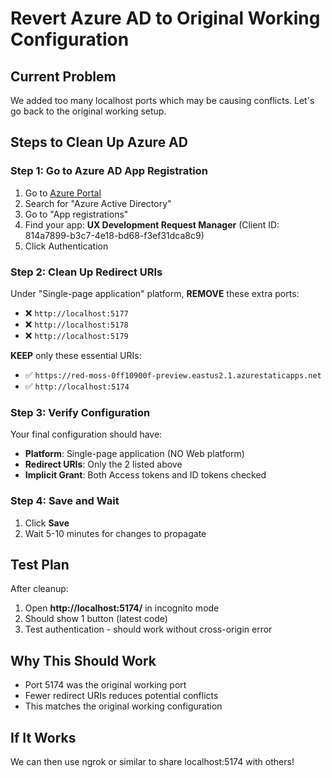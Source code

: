 # Revert Azure AD to Original Working Configuration

## Current Problem
We added too many localhost ports which may be causing conflicts. Let's go back to the original working setup.

## Steps to Clean Up Azure AD

### Step 1: Go to Azure AD App Registration
1. Go to [Azure Portal](https://portal.azure.com)
2. Search for "Azure Active Directory" 
3. Go to "App registrations"
4. Find your app: **UX Development Request Manager** (Client ID: 814a7899-b3c7-4e18-bd68-f3ef31dca8c9)
5. Click Authentication

### Step 2: Clean Up Redirect URIs
Under "Single-page application" platform, **REMOVE** these extra ports:
- ❌ `http://localhost:5177`
- ❌ `http://localhost:5178` 
- ❌ `http://localhost:5179`

**KEEP** only these essential URIs:
- ✅ `https://red-moss-0ff10900f-preview.eastus2.1.azurestaticapps.net`
- ✅ `http://localhost:5174`

### Step 3: Verify Configuration
Your final configuration should have:
- **Platform**: Single-page application (NO Web platform)
- **Redirect URIs**: Only the 2 listed above
- **Implicit Grant**: Both Access tokens and ID tokens checked

### Step 4: Save and Wait
1. Click **Save**
2. Wait 5-10 minutes for changes to propagate

## Test Plan
After cleanup:
1. Open **http://localhost:5174/** in incognito mode
2. Should show 1 button (latest code)
3. Test authentication - should work without cross-origin error

## Why This Should Work
- Port 5174 was the original working port
- Fewer redirect URIs reduces potential conflicts
- This matches the original working configuration

## If It Works
We can then use ngrok or similar to share localhost:5174 with others!
